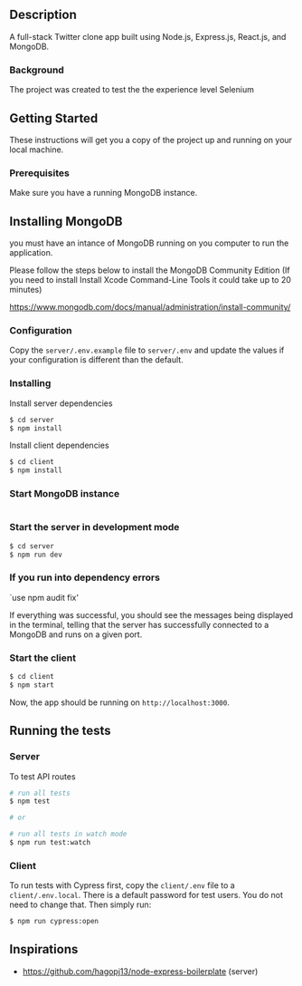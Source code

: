 
## Description

A full-stack Twitter clone app built using Node.js, Express.js, React.js, and MongoDB.

### Background

The project was created to test the the experience level Selenium

## Getting Started

These instructions will get you a copy of the project up and running on your local machine.

### Prerequisites

Make sure you have a running MongoDB instance.

## Installing MongoDB

you must have an intance of MongoDB running on you computer to run the application. 

Please follow the steps below to install the MongoDB Community Edition (If you need to install Install Xcode Command-Line Tools it could take up to 20 minutes)

https://www.mongodb.com/docs/manual/administration/install-community/


### Configuration

Copy the `server/.env.example` file to `server/.env` and update the values if your configuration is different than the default.

### Installing

Install server dependencies

```bash
$ cd server
$ npm install
```

Install client dependencies

```bash
$ cd client
$ npm install
```

### Start MongoDB instance

```brew services start mongodb-community@6.0
```

### Start the server in development mode

```bash
$ cd server
$ npm run dev
```

### If you run into dependency errors 

`use npm audit fix'

If everything was successful, you should see the messages being displayed in the terminal, telling that the server has successfully connected to a MongoDB and runs on a given port.

### Start the client

```bash
$ cd client
$ npm start
```

Now, the app should be running on `http://localhost:3000`.

## Running the tests

### Server

To test API routes

```bash
# run all tests
$ npm test

# or

# run all tests in watch mode
$ npm run test:watch
```

### Client

To run tests with Cypress first, copy the `client/.env` file to a `client/.env.local`. There is a default password for test users. You do not need to change that. Then simply run:

```bash
$ npm run cypress:open
```

## Inspirations

- https://github.com/hagopj13/node-express-boilerplate (server)
